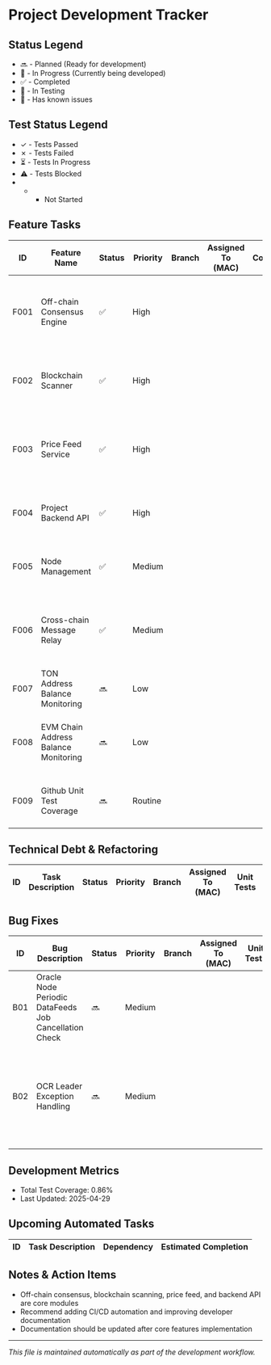# Project Development Tracker

## Status Legend

* 🔜 - Planned (Ready for development)
* 🚧 - In Progress (Currently being developed)
* ✅ - Completed
* 🧪 - In Testing
* 🐛 - Has known issues

## Test Status Legend

* ✓ - Tests Passed
* ✗ - Tests Failed
* ⏳ - Tests In Progress
* ⚠️  - Tests Blocked
* * * Not Started

## Feature Tasks

| ID   | Feature Name                                      | Status | Priority | Branch | Assigned To (MAC) | Coverage | Unit Tests | Regression Tests | Notes                                                                 |
| ---- | ------------------------------------------------- | ------ | -------- | ------ | ----------------- | -------- | ---------- | ---------------- | --------------------------------------------------------------------- |
| F001 | Off-chain Consensus Engine                        | ✅     | High     |        |                   |          |            |                  | Responsible for node consensus, message relay, signature aggregation  |
| F002 | Blockchain Scanner                                | ✅     | High     |        |                   |          |            |                  | Monitors on-chain events, triggers consensus workflow                 |
| F003 | Price Feed Service                                | ✅     | High     |        |                   |          |            |                  | Fetches and aggregates price data from multiple sources               |
| F004 | Project Backend API                               | ✅     | High     |        |                   |          |            |                  | Provides REST/gRPC API for external integration                      |
| F005 | Node Management                                   | ✅     | Medium   |        |                   |          |            |                  | Node registration, permission, and health monitoring                  |
| F006 | Cross-chain Message Relay                         | ✅     | Medium   |        |                   |          |            |                  | Handles cross-chain message delivery and verification                 |
| F007 | TON Address Balance Monitoring                    | 🔜     | Low      |        |                   |          |            |                  | Monitor address balances on TON chain                                |
| F008 | EVM Chain Address Balance Monitoring              | 🔜     | Low      |        |                   |          |            |                  | Monitor address balances on EVM-compatible chains                    |
| F009 | Github Unit Test Coverage                         | 🔜     | Routine  |        |                   |          |            |                  | Integrate and track unit test coverage via Github                    |

## Technical Debt & Refactoring

| ID | Task Description | Status | Priority | Branch | Assigned To (MAC) | Unit Tests | Regression Tests | Notes |
| -- | ---------------- | ------ | -------- | ------ | ----------------- | ---------- | ---------------- | ----- |

## Bug Fixes

| ID  | Bug Description                                              | Status | Priority | Branch | Assigned To (MAC) | Unit Tests | Regression Tests | Notes |
| --- |--------------------------------------------------------------| ------ | -------- | ------ | ----------------- | ---------- | ---------------- | ----- |
| B01 | Oracle Node Periodic DataFeeds Job Cancellation Check        | 🔜     | Medium   |        |                   |            |                  | Periodically check if existing DataFeeds Jobs have been cancelled    |
| B02 | OCR Leader Exception Handling                                | 🔜     | Medium   |        |                   |            |                  | Design and implement OCR Leader exception handling (refer to ChainLink or other oracles) |

## Development Metrics

* Total Test Coverage: 0.86%
* Last Updated: 2025-04-29

## Upcoming Automated Tasks

| ID | Task Description | Dependency | Estimated Completion |
| -- | ---------------- | ---------- | -------------------- |

## Notes & Action Items

* Off-chain consensus, blockchain scanning, price feed, and backend API are core modules
* Recommend adding CI/CD automation and improving developer documentation
* Documentation should be updated after core features implementation

---

_This file is maintained automatically as part of the development workflow._ 